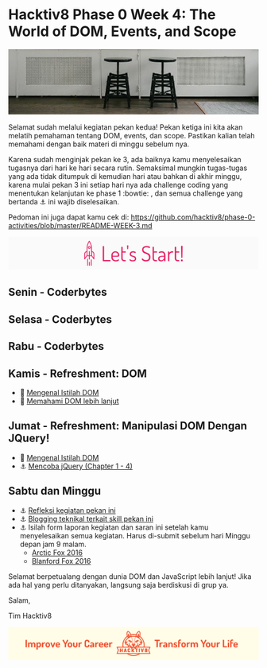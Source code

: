 # Hacktiv8 Phase 0 Week 4: The World of DOM, Events, and Scope

![Header](assets/header-w3.jpg)

Selamat sudah melalui kegiatan pekan kedua! Pekan ketiga ini kita akan melatih pemahaman tentang DOM, events, dan scope. Pastikan kalian telah memahami dengan baik materi di minggu sebelum nya.

Karena sudah menginjak pekan ke 3, ada baiknya kamu menyelesaikan tugasnya dari hari ke hari secara rutin. Semaksimal mungkin tugas-tugas yang ada tidak ditumpuk di kemudian hari atau bahkan di akhir minggu, karena mulai pekan 3 ini setiap hari nya ada challenge coding yang menentukan kelanjutan ke phase 1 :bowtie: , dan semua challenge yang bertanda :anchor: ini wajib diselesaikan.

Pedoman ini juga dapat kamu cek di: <https://github.com/hacktiv8/phase-0-activities/blob/master/README-WEEK-3.md>

![Let's start!](assets/start.png)

## Senin - Coderbytes

## Selasa - Coderbytes

## Rabu - Coderbytes

## Kamis - Refreshment: DOM

- :notebook_with_decorative_cover: [Mengenal Istilah DOM](https://github.com/hacktiv8/phase-0-activities/blob/master/modules/algorithm-pseudocode.md)
- :notebook_with_decorative_cover: [Memahami DOM lebih lanjut](https://github.com/hacktiv8/phase-0-activities/blob/master/modules/js-dom-devtools.md)

## Jumat - Refreshment: Manipulasi DOM Dengan JQuery!

- :notebook_with_decorative_cover: [Mengenal Istilah DOM](https://github.com/hacktiv8/phase-0-activities/blob/master/modules/jquery.md)
- :anchor: [Mencoba jQuery (Chapter 1 - 4)](http://try.jquery.com/)

## Sabtu dan Minggu

- :anchor: [Refleksi kegiatan pekan ini](https://github.com/hacktiv8/phase-0-activities/blob/master/modules/reflection.md)
- :anchor: [Blogging teknikal terkait skill pekan ini](https://github.com/hacktiv8/phase-0-activities/blob/master/modules/blog.md)
- :anchor: Isilah form laporan kegiatan dan saran ini setelah kamu menyelesaikan semua kegiatan. Harus di-submit sebelum hari Minggu depan jam 9 malam.
  - [Arctic Fox 2016](https://airtable.com/shrLac3o4CKzZGuNn)
  - [Blanford Fox 2016](https://airtable.com/shr4wXkNEQc2ezCRR)

Selamat berpetualang dengan dunia DOM dan JavaScript lebih lanjut! Jika ada hal yang perlu ditanyakan, langsung saja berdiskusi di grup ya.

Salam,

Tim Hacktiv8

![Hacktiv8 Banner](assets/banner.png)
